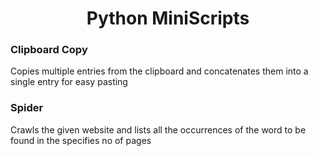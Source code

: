 # <center>Python MiniScripts</center>

### Clipboard Copy
Copies multiple entries from the clipboard and concatenates them into a single entry for easy pasting

### Spider
Crawls the given website and lists all the occurrences of the word to be found in the specifies no of pages
